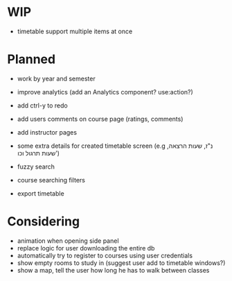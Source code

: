 # WIP

- timetable support multiple items at once

# Planned

- work by year and semester
- improve analytics (add an Analytics component? use:action?)

- add ctrl-y to redo
- add users comments on course page (ratings, comments)
- add instructor pages

- some extra details for created timetable screen (e.g נ"ז, שעות הרצאה, שעות תרגול וכו')
- fuzzy search

- course searching filters
- export timetable

# Considering

- animation when opening side panel
- replace logic for user downloading the entire db
- automatically try to register to courses using user credentials
- show empty rooms to study in (suggest user add to timetable windows?)
- show a map, tell the user how long he has to walk between classes
